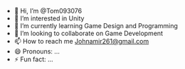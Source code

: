 - 👋 Hi, I’m @Tom093076
- 👀 I’m interested in Unity
- 🌱 I’m currently learning Game Design and Programming
- 💞️ I’m looking to collaborate on Game Development
- 📫 How to reach me Johnamir261@gmail.com
- 😄 Pronouns: ...
- ⚡ Fun fact: ...

<!---
Tom093076/Tom093076 is a ✨ special ✨ repository because its `README.md` (this file) appears on your GitHub profile.
You can click the Preview link to take a look at your changes.
--->
